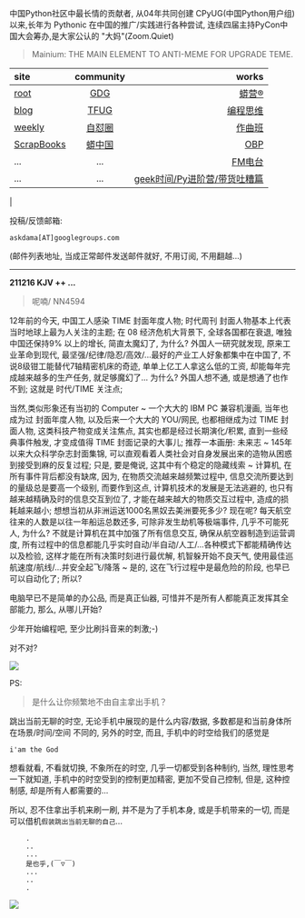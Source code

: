 中国Python社区中最长情的贡献者, 从04年共同创建 CPyUG(中国Python用户组)以来,长年为 Pythonic 在中国的推广/实践进行各种尝试, 连续四届主持PyCon中国大会筹办,是大家公认的 "大妈"(Zoom.Quiet)

> Mainium: THE MAIN ELEMENT TO ANTI-MEME FOR UPGRADE TEME.

| site | community | works |
| :-----| :----: | ----: |
| [root](http://zoomquiet.io/) | [GDG](https://blog.zhgdg.org/) | [蟒营®](https://doc.101.camp/) |
| [blog](https://blog.zoomquiet.io/pages/zoomquiet.html) | [TFUG](http://zh.tfug.world/) | [编程思维](https://py.101.camp/) |
| [weekly](http://weekly.pychina.org/) | [自怼圈](https://du.101.camp/) | [作曲班](https://mu.101.camp/) |
| [ScrapBooks](https://zoomquiet.io/collection.html) | [蟒中国](https://pychina.org/) | [OBP](https://zoomquiet.io/obp/index.html) |
| ... | ... | [FM电台](https://fm.101.camp/) |
| ... | ... | [geek时间/Py进阶营/带货吐糟篇](https://fm.101.camp/2020/geek2py-dama.html) 
 |


投稿/反馈邮箱:

    askdama[AT]googlegroups.com

(邮件列表地址, 
当成正常邮件发送邮件就好, 不用订阅, 不用翻越...)



---------------------------------------------------
**211216 KJV ++ ...**

> 呢喃/ NN4594




12年前的今天, 中国工人感染 TIME 封面年度人物; 时代周刊 封面人物基本上代表当时地球上最为人关注的主题; 在 08 经济危机大背景下, 全球各国都在衰退, 唯独中国还保持9% 以上的增长, 简直太魔幻了, 为什么? 外国人一研究就发现, 原来工业革命到现代, 最坚强/纪律/隐忍/高效/...最好的产业工人好象都集中在中国了, 不说8级钳工能替代7轴精密机床的奇迹, 单单上亿工人拿这么低的工资, 却能每年完成越来越多的生产任务, 就足够魔幻了...
为什么? 外国人想不通, 或是想通了也作不到; 这就是 时代/TIME 关注点;

当然,类似形象还有当初的 Computer ~ 一个大大的 IBM PC 兼容机漫画, 当年也成为过 封面年度人物, 以及后来一个大大的 YOU/网民, 也都相继成为过 TIME 封面人物, 这类科技产物变成关注焦点, 其实也都是经过长期演化/积累, 直到一些经典事件触发, 才变成值得 TIME 封面记录的大事儿; 
推荐一本画册: 未来志 ~ 145年以来大众科学杂志封面集锦, 可以直观看着人类社会对自身发展出来的造物从困惑到接受到麻的反复过程; 只是, 要是俺说, 这其中有个稳定的隐藏线索 ~ 计算机, 在所有事件背后都没有缺席, 因为, 在物质交流越来越频繁过程中, 信息交流所要达到的量级总是要高一个级别, 而要作到这点, 计算机技术的发展是无法逃避的, 也只有越来越精确及时的信息交互到位了, 才能在越来越大的物质交互过程中, 造成的损耗越来越小; 想想当初从非洲运送1000名黑奴去美洲要死多少? 现在呢? 每天航空往来的人数是以往一年船运总数还多, 可除非发生劫机等极端事件, 几乎不可能死人, 为什么? 不就是计算机在其中加强了所有信息交互, 确保从航空器制造到运营调度, 所有过程中的信息都能几乎实时自动/半自动/人工/...各种模式下都能精确传达以及检验, 这样才能在所有决策时刻进行最优解, 机智躲开始不良天气, 使用最佳巡航速度/航线/...并安全起飞/降落 ~ 是的, 这在飞行过程中是最危险的阶段, 也早已可以自动化了;
所以?

电脑早已不是简单的办公品, 而是真正仙器, 可惜并不是所有人都能真正发挥其全部能力, 那么, 从哪儿开始?

少年开始编程吧, 至少比刷抖音来的刺激​;-)

对不对?





![](https://ipic.zoomquiet.top/2021-12-15-zq42-today-card-2112.016.jpeg)







PS:
> 是什么让你频繁地不由自主拿出手机？

跳出当前无聊的时空,
无论手机中展现的是什么内容/数据,
多数都是和当前身体所在场景/时间/空间 不同的,
另外的时空,
而且, 手机中的时空给我们的感觉是

    i'am the God

想看就看, 不看就切换,
不象所在的时空, 几乎一切都受到各种制约,
当然,
理性思考一下就知道,
手机中的时空受到的控制更加精密, 更加不受自己控制,
但是, 这种控制感,
却是所有人都需要的...

所以, 
忍不住拿出手机来刷一刷,
并不是为了手机本身, 或是手机带来的一切,
而是可以借机`假装跳出当前无聊的自己`...



```
    .
    ..
    ...
    是也乎,(￣▽￣)
    ...
    ..
    .
```


![](http://ydlj.zoomquiet.top/ipic/2021-07-10-210701DU21-zip.jpg)


